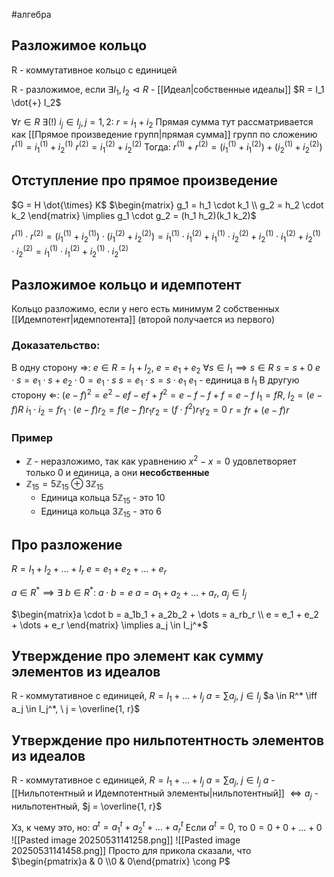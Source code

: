 #алгебра 
## Разложимое кольцо
R - коммутативное кольцо с единицей

R - разложимое, если $\exists I_1, I_2 \vartriangleleft R$ - [[Идеал|собственные идеалы]]
$R = I_1 \dot{+} I_2$

$\forall r \in R \ \exists(!) \ i_j \in I_j, j = 1, 2: \ r = i_1 + i_2$
Прямая сумма тут рассматривается как [[Прямое произведение групп|прямая сумма]] групп по сложению
$r^{(1)} = i_{1}^{(1)} + i_{2}^{(1)}$
$r^{(2)} = i_{1}^{(2)} + i_{2}^{(2)}$
Тогда: $r^{(1)} + r^{(2)} = (i_1^{(1)} + i_1^{(2)}) + (i_2^{(1)} + i_2^{(2)})$

## Отступление про прямое произведение
$G = H \dot{\times} K$
$\begin{matrix} g_1 = h_1 \cdot k_1 \\ g_2 = h_2 \cdot k_2 \end{matrix} \implies g_1 \cdot g_2 = (h_1 h_2)(k_1 k_2)$

$r^{(1)} \cdot r^{(2)} = (i_1^{(1)} + i_2^{(1)}) \cdot (i_1^{(2)} + i_2^{(2)}) = i_1^{(1)} \cdot i_1^{(2)} + i_1^{(1)} \cdot i_2^{(2)} + i_2^{(1)} \cdot i_1^{(2)} + i_2^{(1)} \cdot i_2^{(2)} = i_1^{(1)} \cdot i_1^{(2)} + i_2^{(1)} \cdot i_2^{(2)}$

## Разложимое кольцо и идемпотент
Кольцо разложимо, если у него есть минимум 2 собственных [[Идемпотент|идемпотента]] (второй получается из первого)

### Доказательство:
В одну сторону $\Rightarrow$:
	$e \in R = I_1 + I_2, \ e = e_1 + e_2$
	$\forall s \in I_1 \implies s \in R$
	$s = s + 0$
	$e \cdot s = e_1 \cdot s + e_2 \cdot 0 = e_1 \cdot s$
	$s = e_1 \cdot s = s \cdot e_1$
	$e_1$ - единица в $I_1$
В другую сторону $\Leftarrow$:
	$(e - f)^2 = e^2 - ef - ef + f^2 = e - f - f + f = e - f$
	$I_1 = fR, \ I_2 = (e - f)R$
	$i_1 \cdot i_2 = f r_1 \cdot (e - f) r_2 = f(e - f) r_1 r_2 = (f \cdot f^2) r_1 r_2 = 0$
	$r = fr + (e - f)r$

### Пример
- $\mathbb{Z}$ - неразложимо, так как уравнению $x^2 - x = 0$ удовлетворяет только 0 и единица, а они **несобственные**
- $\mathbb{Z}_{15} = 5\mathbb{Z}_{15} \oplus 3\mathbb{Z}_{15}$
	- Единица кольца $5 \mathbb{Z}_{15}$ - это 10
	- Единица кольца $3 \mathbb{Z}_{15}$ - это 6

## Про разложение
$R = I_1 + I_2 + \dots + I_r$
$e = e_1 + e_2 + \dots + e_r$

$a \in R^* \implies \exists \ b \in R^*: \ a \cdot b = e$
$a = a_1 + a_2 + \dots + a_r, \ a_j \in I_j$

$\begin{matrix}a \cdot b = a_1b_1 + a_2b_2 + \dots = a_rb_r \\ e = e_1 + e_2 + \dots + e_r \end{matrix} \implies a_j \in I_j^*$

## Утверждение про элемент как сумму элементов из идеалов
R - коммутативное с единицей, $R = I_1 + \dots + I_j$
$a = \sum a_j, \ j \in I_j$
$a \in R^* \iff a_j \in I_j^*, \ j = \overline{1, r}$

## Утверждение про нильпотентность элементов из идеалов
R - коммутативное с единицей, $R = I_1 + \dots + I_j$
$a = \sum a_j, \ j \in I_j$
$a$ - [[Нильпотентный и Идемпотентный элементы|нильпотентный]] $\iff a_j$ - нильпотентный, $j = \overline{1, r}$

Хз, к чему это, но:
$a^t = a_1^t + a_2^t + \dots + a_r^t$
Если $a^t = 0$, то $0 = 0 + 0 + \dots + 0$
![[Pasted image 20250531141258.png]]
![[Pasted image 20250531141458.png]]
Просто для прикола сказали, что $\begin{pmatrix}a & 0 \\0 & 0\end{pmatrix} \cong P$
